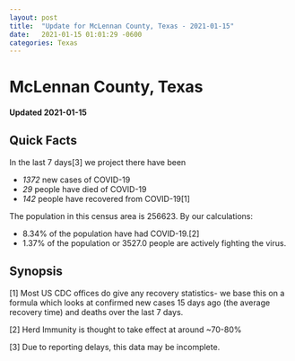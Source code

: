 ```yaml
---
layout: post
title:  "Update for McLennan County, Texas - 2021-01-15"
date:   2021-01-15 01:01:29 -0600
categories: Texas
---
```


# McLennan County, Texas
#### Updated 2021-01-15

## Quick Facts

In the last 7 days[3] we project there have been
- *1372* new cases of COVID-19
- *29* people have died of COVID-19
- *142* people have recovered from COVID-19[1]

The population in this census area is 256623. By our calculations:
- 8.34% of the population have had COVID-19.[2]
- 1.37% of the population or 3527.0 people are actively fighting the virus.

## Synopsis




[1] Most US CDC offices do give any recovery statistics- we base this on a formula which looks at confirmed new cases
15 days ago (the average recovery time) and deaths over the last 7 days.

[2] Herd Immunity is thought to take effect at around ~70-80%

[3] Due to reporting delays, this data may be incomplete.
 
    